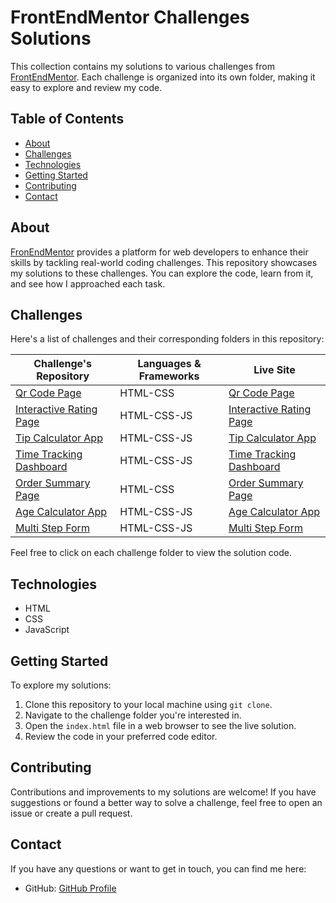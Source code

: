# FrontEndMentor Challenges Solutions

This collection contains my solutions to various challenges from [FrontEndMentor](https://www.frontendmentor.io/). Each challenge is organized into its own folder, making it easy to explore and review my code.


## Table of Contents

- [About](#about)
- [Challenges](#challenges)
- [Technologies](#technologies)
- [Getting Started](#getting-started)
- [Contributing](#contributing)
- [Contact](#Contact)

## About

[FronEndMentor](https://www.frontendmentor.io/) provides a platform for web developers to enhance their skills by tackling real-world coding challenges. This repository showcases my solutions to these challenges. You can explore the code, learn from it, and see how I approached each task.

## Challenges

Here's a list of challenges and their corresponding folders in this repository:

| Challenge's Repository | Languages & Frameworks | Live Site |
|---|---|---|
| [Qr Code Page](https://github.com/xCordeva/qr-code-page-FrontendmentorChallenges) | HTML-CSS | [Qr Code Page](https://xcordeva.github.io/qr-code-page-FrontendmentorChallenges) |
| [Interactive Rating Page](https://github.com/xCordeva/interactive-rating-page-FrontendmentorChallenges) | HTML-CSS-JS | [Interactive Rating Page](https://xcordeva.github.io/interactive-rating-page-FrontendmentorChallenges) |
| [Tip Calculator App](https://github.com/xCordeva/tip-calculator-app-FrontendmentorChallenges) | HTML-CSS-JS | [Tip Calculator App](https://xcordeva.github.io/tip-calculator-app-FrontendmentorChallenges) |
| [Time Tracking Dashboard](https://github.com/xCordeva/time-tracking-dashboard-FrontendmentorChallenges) | HTML-CSS-JS | [Time Tracking Dashboard](https://xcordeva.github.io/time-tracking-dashboard-FrontendmentorChallenges) |
| [Order Summary Page](https://github.com/xCordeva/order-summary-page-FrontendmentorChallenges) | HTML-CSS | [Order Summary Page](https://xcordeva.github.io/order-summary-page-FrontendmentorChallenges) |
| [Age Calculator App](https://github.com/xCordeva/age-calculator-app-FrontendmentorChallenges) | HTML-CSS-JS | [Age Calculator App](https://xcordeva.github.io/age-calculator-app-FrontendmentorChallenges) |
| [Multi Step Form](https://github.com/xCordeva/multi-step-form-FrontendmentorChallenges) | HTML-CSS-JS | [Multi Step Form](https://xcordeva.github.io/multi-step-form-FrontendmentorChallenges/) |

Feel free to click on each challenge folder to view the solution code.

## Technologies

- HTML
- CSS
- JavaScript


## Getting Started

To explore my solutions:
1. Clone this repository to your local machine using `git clone`.
2. Navigate to the challenge folder you're interested in.
3. Open the `index.html` file in a web browser to see the live solution.
4. Review the code in your preferred code editor.


## Contributing

Contributions and improvements to my solutions are welcome! If you have suggestions or found a better way to solve a challenge, feel free to open an issue or create a pull request.


## Contact

If you have any questions or want to get in touch, you can find me here:

- GitHub: [GitHub Profile](https://github.com/xCordeva)

